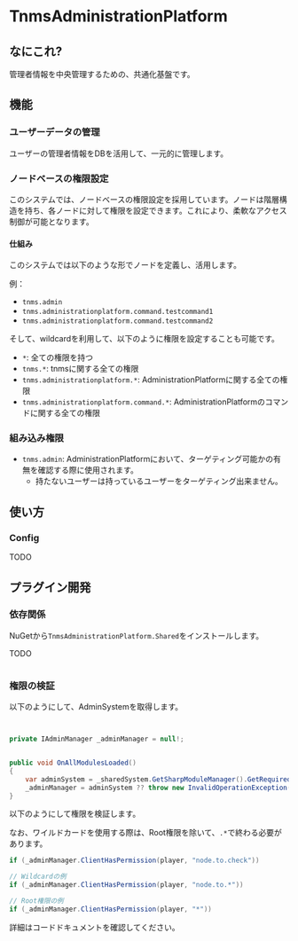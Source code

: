 ﻿# TnmsAdministrationPlatform

## なにこれ?

管理者情報を中央管理するための、共通化基盤です。

## 機能

### ユーザーデータの管理

ユーザーの管理者情報をDBを活用して、一元的に管理します。

### ノードベースの権限設定

このシステムでは、ノードベースの権限設定を採用しています。ノードは階層構造を持ち、各ノードに対して権限を設定できます。これにより、柔軟なアクセス制御が可能となります。

#### 仕組み

このシステムでは以下のような形でノードを定義し、活用します。

例：
- `tnms.admin`
- `tnms.administrationplatform.command.testcommand1`
- `tnms.administrationplatform.command.testcommand2`

そして、wildcardを利用して、以下のように権限を設定することも可能です。
- `*`: 全ての権限を持つ
- `tnms.*`: tnmsに関する全ての権限
- `tnms.administrationplatform.*`: AdministrationPlatformに関する全ての権限
- `tnms.administrationplatform.command.*`: AdministrationPlatformのコマンドに関する全ての権限


### 組み込み権限

- `tnms.admin`: AdministrationPlatformにおいて、ターゲティング可能かの有無を確認する際に使用されます。
  - 持たないユーザーは持っているユーザーをターゲティング出来ません。

## 使い方

### Config

TODO

## プラグイン開発

### 依存関係

NuGetから`TnmsAdministrationPlatform.Shared`をインストールします。

TODO

```xml
```

### 権限の検証

以下のようにして、AdminSystemを取得します。

```csharp


private IAdminManager _adminManager = null!;


public void OnAllModulesLoaded()
{
    var adminSystem = _sharedSystem.GetSharpModuleManager().GetRequiredSharpModuleInterface<IAdminManager>(IAdminManager.ModSharpModuleIdentity).Instance;
    _adminManager = adminSystem ?? throw new InvalidOperationException("TnmsAdministrationPlatform is not found! Make sure TnmsAdministrationPlatform is installed!");
}
```

以下のようにして権限を検証します。

なお、ワイルドカードを使用する際は、Root権限を除いて、`.*`で終わる必要があります。

```csharp
if (_adminManager.ClientHasPermission(player, "node.to.check"))

// Wildcardの例
if (_adminManager.ClientHasPermission(player, "node.to.*"))

// Root権限の例
if (_adminManager.ClientHasPermission(player, "*"))
```

詳細はコードドキュメントを確認してください。

